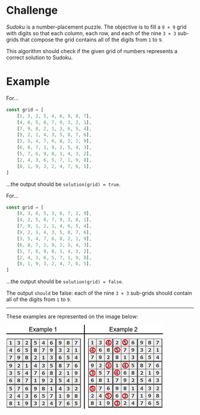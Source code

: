 # Challenge
*Sudoku* is a number-placement puzzle. The objective is to fill a `9 × 9` grid with digits so that each column, each row, and each of the nine `3 × 3` sub-grids that compose the grid contains all of the digits from `1` to `9`.

This algorithm should check if the given grid of numbers represents a correct solution to Sudoku.

# Example
For&hellip;
~~~ts
const grid = [
	[1, 3, 2, 5, 4, 6, 9, 8, 7],
	[4, 6, 5, 8, 7, 9, 3, 2, 1],
	[7, 9, 8, 2, 1, 3, 6, 5, 4],
	[9, 2, 1, 4, 3, 5, 8, 7, 6],
	[3, 5, 4, 7, 6, 8, 2, 1, 9],
	[6, 8, 7, 1, 9, 2, 5, 4, 3],
	[5, 7, 6, 9, 8, 1, 4, 3, 2],
	[2, 4, 3, 6, 5, 7, 1, 9, 8],
	[8, 1, 9, 3, 2, 4, 7, 6, 5],
]
~~~
&hellip;the output should be `solution(grid) = true`.

For&hellip;
~~~ts
const grid = [
	[8, 3, 6, 5, 3, 6, 7, 2, 9],
	[4, 2, 5, 8, 7, 9, 3, 8, 1],
	[7, 9, 1, 2, 1, 4, 6, 5, 4],
	[9, 2, 1, 4, 3, 5, 8, 7, 6],
	[3, 5, 4, 7, 6, 8, 2, 1, 9],
	[6, 8, 7, 1, 9, 2, 5, 4, 3],
	[5, 7, 6, 9, 8, 1, 4, 3, 2],
	[2, 4, 3, 6, 5, 7, 1, 9, 8],
	[8, 1, 9, 3, 2, 4, 7, 6, 5],
]
~~~
&hellip;the output should be `solution(grid) = false`.

The output `should` be false: each of the nine `3 × 3` sub-grids should contain all of the digits from `1` to `9`.

---

These examples are represented on the image below:

![These examples represent the two listed arrays.][sudoku example]

[sudoku example]: ./sudoku-example.png
